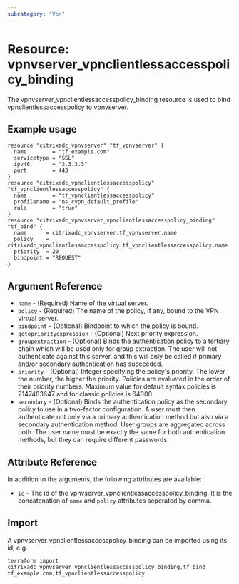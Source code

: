```yaml
---
subcategory: "Vpn"
---
```


# Resource: vpnvserver_vpnclientlessaccesspolicy_binding

The vpnvserver_vpnclientlessaccesspolicy_binding resource is used to bind vpnclientlessaccesspolicy to vpnvserver.


## Example usage

```hcl
resource "citrixadc_vpnvserver" "tf_vpnvserver" {
  name        = "tf_example.com"
  servicetype = "SSL"
  ipv46       = "3.3.3.3"
  port        = 443
}
resource "citrixadc_vpnclientlessaccesspolicy" "tf_vpnclientlessaccesspolicy" {
  name        = "tf_vpnclientlessaccesspolicy"
  profilename = "ns_cvpn_default_profile"
  rule        = "true"
}
resource "citrixadc_vpnvserver_vpnclientlessaccesspolicy_binding" "tf_bind" {
  name      = citrixadc_vpnvserver.tf_vpnvserver.name
  policy    = citrixadc_vpnclientlessaccesspolicy.tf_vpnclientlessaccesspolicy.name
  priority  = 20
  bindpoint = "REQUEST"
}
```


## Argument Reference

* `name` - (Required) Name of the virtual server.
* `policy` - (Required) The name of the policy, if any, bound to the VPN virtual server.
* `bindpoint` - (Optional) Bindpoint to which the policy is bound.
* `gotopriorityexpression` - (Optional) Next priority expression.
* `groupextraction` - (Optional) Binds the authentication policy to a tertiary chain which will be used only for group extraction.  The user will not authenticate against this server, and this will only be called if primary and/or secondary authentication has succeeded.
* `priority` - (Optional) Integer specifying the policy's priority. The lower the number, the higher the priority. Policies are evaluated in the order of their priority numbers. Maximum value for default syntax policies is 2147483647 and for classic policies is 64000.
* `secondary` - (Optional) Binds the authentication policy as the secondary policy to use in a two-factor configuration. A user must then authenticate not only via a primary authentication method but also via a secondary authentication method. User groups are aggregated across both. The user name must be exactly the same for both authentication methods, but they can require different passwords.


## Attribute Reference

In addition to the arguments, the following attributes are available:

* `id` - The id of the vpnvserver_vpnclientlessaccesspolicy_binding. It is the concatenation of `name` and `policy` attributes seperated by comma.


## Import

A vpnvserver_vpnclientlessaccesspolicy_binding can be imported using its id, e.g.

```shell
terraform import citrixadc_vpnvserver_vpnclientlessaccesspolicy_binding.tf_bind tf_example.com,tf_vpnclientlessaccesspolicy
```
